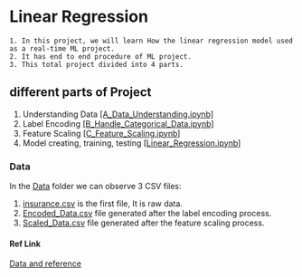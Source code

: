 # Linear Regression

    1. In this project, we will learn How the linear regression model used as a real-time ML project.
    2. It has end to end procedure of ML project.
    3. This total project divided into 4 parts.

## different parts of Project

   1. Understanding Data [[A_Data_Understanding.ipynb]](https://github.com/ramasureshvijjana/ML_Linear_Regression/blob/master/A_Data_Understanding.ipynb)
   2. Label Encoding [[B_Handle_Categorical_Data.ipynb]](https://github.com/ramasureshvijjana/ML_Linear_Regression/blob/master/B_Handle_Categorical_Data.ipynb)
   3. Feature Scaling [[C_Feature_Scaling.ipynb]](https://github.com/ramasureshvijjana/ML_Linear_Regression/blob/master/C_Feature_Scaling.ipynb)
   4. Model creating, training, testing [[Linear_Regression.ipynb]](https://github.com/ramasureshvijjana/ML_Linear_Regression/blob/master/Linear_Regression.ipynb)

### Data

   In the [Data](https://github.com/ramasureshvijjana/ML_Linear_Regression/tree/master/Data) folder we can observe 3 CSV files:
    
   1. [insurance.csv](https://github.com/ramasureshvijjana/ML_Linear_Regression/blob/master/Data/insurance.csv) is the first file, It is raw data.
   2. [Encoded_Data.csv](https://github.com/ramasureshvijjana/ML_Linear_Regression/blob/master/Data/Encoded_Data.csv) file generated after the label encoding process.
   3. [Scaled_Data.csv](https://github.com/ramasureshvijjana/ML_Linear_Regression/blob/master/Data/Scaled_Data.csv)  file generated after the feature scaling process.
        
#### Ref Link

[Data and reference](https://www.kaggle.com/huseyinaktar/insurance-cost-prediction-linear-regression/data)